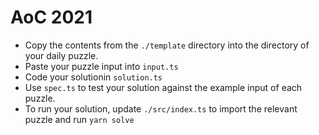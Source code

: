 # AoC 2021

- Copy the contents from the `./template` directory into the directory of your daily puzzle.
- Paste your puzzle input into `input.ts`
- Code your solutionin `solution.ts`
- Use `spec.ts` to test your solution against the example input of each puzzle.
- To run your solution, update `./src/index.ts` to import the relevant puzzle and run `yarn solve`

